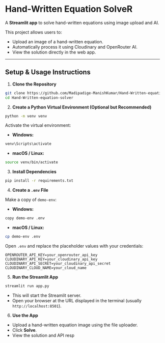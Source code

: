 # Hand-Written Equation SolveR

A **Streamlit app** to solve hand-written equations using image upload and AI.

This project allows users to:

* Upload an image of a hand-written equation.
* Automatically process it using Cloudinary and OpenRouter AI.
* View the solution directly in the web app.

---

## Setup & Usage Instructions

1. **Clone the Repository**

```bash
git clone https://github.com/Madipadige-ManishKumar/Hand-Written-equation-solver.git
cd Hand-Written-equation-solver
```

2. **Create a Python Virtual Environment (Optional but Recommended)**

```bash
python -m venv venv
```

Activate the virtual environment:

* **Windows:**

```bash
venv\Scripts\activate
```

* **macOS / Linux:**

```bash
source venv/bin/activate
```

3. **Install Dependencies**

```bash
pip install -r requirements.txt
```

4. **Create a `.env` File**

Make a copy of `demo-env`:

* **Windows:**

```bash
copy demo-env .env
```

* **macOS / Linux:**

```bash
cp demo-env .env
```

Open `.env` and replace the placeholder values with your credentials:

```env
OPENROUTER_API_KEY=your_openrouter_api_key
CLOUDINARY_API_KEY=your_cloudinary_api_key
CLOUDINARY_API_SECRET=your_cloudinary_api_secret
CLOUDINARY_CLOUD_NAME=your_cloud_name
```

5. **Run the Streamlit App**

```bash
streamlit run app.py
```

* This will start the Streamlit server.
* Open your browser at the URL displayed in the terminal (usually `http://localhost:8501`).

6. **Use the App**

* Upload a hand-written equation image using the file uploader.
* Click **Solve**.
* View the solution and API resp
